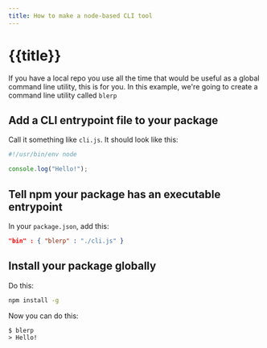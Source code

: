 ```yaml
---
title: How to make a node-based CLI tool
---
```


# {{title}}

If you have a local repo you use all the time that would be useful as a global command line utility, this is for you. In this example, we're going to create a command line utility called `blerp`

## Add a CLI entrypoint file to your package

Call it something like `cli.js`. It should look like this:

```js
#!/usr/bin/env node

console.log("Hello!");
```

## Tell npm your package has an executable entrypoint

In your `package.json`, add this:

```json
"bin" : { "blerp" : "./cli.js" }
```

## Install your package globally

Do this:

```sh
npm install -g
```

Now you can do this:

```console
$ blerp
> Hello!
```
